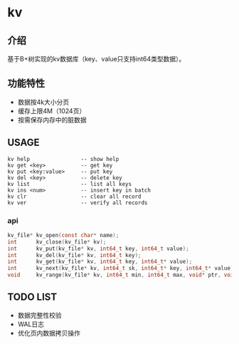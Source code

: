 # kv

## 介绍
基于B+树实现的kv数据库（key、value只支持int64类型数据）。

## 功能特性
* 数据按4k大小分页
* 缓存上限4M（1024页）
* 按需保存内存中的脏数据

## USAGE
```shell
kv help                -- show help
kv get <key>           -- get key
kv put <key:value>     -- put key
kv del <key>           -- delete key
kv list                -- list all keys
kv ins <num>           -- insert key in batch
kv clr                 -- clear all record
kv ver                 -- verify all records
```

### api
```c
kv_file* kv_open(const char* name);
int      kv_close(kv_file* kv);
int      kv_put(kv_file* kv, int64_t key, int64_t value);
int      kv_del(kv_file* kv, int64_t key);
int      kv_get(kv_file* kv, int64_t key, int64_t* value);
int      kv_next(kv_file* kv, int64_t sk, int64_t* key, int64_t* value);
void     kv_range(kv_file* kv, int64_t min, int64_t max, void* ptr, void (*callback)(void* ptr, int64_t key, int64_t value));
```

## TODO LIST
* 数据完整性校验
* WAL日志
* 优化页内数据拷贝操作
